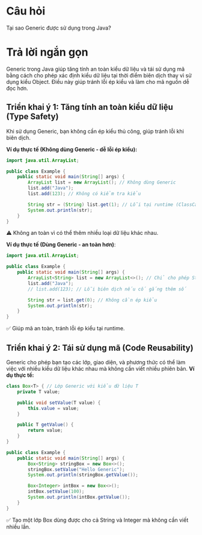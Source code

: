 # Câu hỏi
Tại sao Generic được sử dụng trong Java?

# Trả lời ngắn gọn  
Generic trong Java giúp tăng tính an toàn kiểu dữ liệu và tái sử dụng mã bằng cách cho phép xác định kiểu dữ liệu tại thời điểm biên dịch thay vì sử dụng kiểu Object. Điều này giúp tránh lỗi ép kiểu và làm cho mã nguồn dễ đọc hơn.


## Triển khai ý 1: Tăng tính an toàn kiểu dữ liệu (Type Safety)
Khi sử dụng Generic, bạn không cần ép kiểu thủ công, giúp tránh lỗi khi biên dịch. 

**Ví dụ thực tế (Không dùng Generic - dễ lỗi ép kiểu):**  
```java
import java.util.ArrayList;

public class Example {
    public static void main(String[] args) {
        ArrayList list = new ArrayList(); // Không dùng Generic
        list.add("Java");
        list.add(123); // Không có kiểm tra kiểu

        String str = (String) list.get(1); // Lỗi tại runtime (ClassCastException)
        System.out.println(str);
    }
}
```  
⚠ Không an toàn vì có thể thêm nhiều loại dữ liệu khác nhau.

**Ví dụ thực tế (Dùng Generic - an toàn hơn)**:
```java
import java.util.ArrayList;

public class Example {
    public static void main(String[] args) {
        ArrayList<String> list = new ArrayList<>(); // Chỉ cho phép String
        list.add("Java");
        // list.add(123); // Lỗi biên dịch nếu cố gắng thêm số

        String str = list.get(0); // Không cần ép kiểu
        System.out.println(str);
    }
}

```
✅ Giúp mã an toàn, tránh lỗi ép kiểu tại runtime.

## Triển khai ý 2: Tái sử dụng mã (Code Reusability) 
Generic cho phép bạn tạo các lớp, giao diện, và phương thức có thể làm việc với nhiều kiểu dữ liệu khác nhau mà không cần viết nhiều phiên bản. 
**Ví dụ thực tế:**  
```java
class Box<T> { // Lớp Generic với kiểu dữ liệu T
    private T value;

    public void setValue(T value) {
        this.value = value;
    }

    public T getValue() {
        return value;
    }
}

public class Example {
    public static void main(String[] args) {
        Box<String> stringBox = new Box<>();
        stringBox.setValue("Hello Generic");
        System.out.println(stringBox.getValue());

        Box<Integer> intBox = new Box<>();
        intBox.setValue(100);
        System.out.println(intBox.getValue());
    }
}

```  
✅ Tạo một lớp Box dùng được cho cả String và Integer mà không cần viết nhiều lần.
